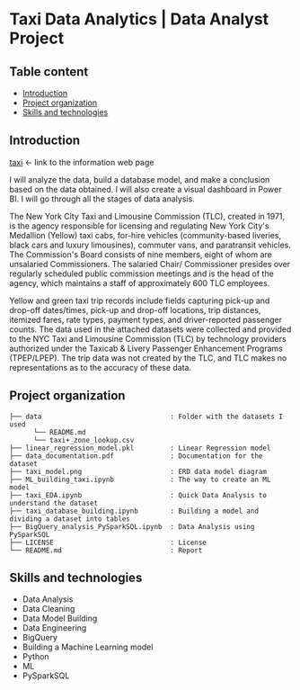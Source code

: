 # Taxi Data Analytics | Data Analyst Project

## Table content
- [Introduction](#introduction)
- [Project organization](#project-organization)
- [Skills and technologies](#skills-and-technologies)


## Introduction
[taxi](https://www.nyc.gov/site/tlc/about/tlc-trip-record-data.page) <- link to the information web page

I will analyze the data, build a database model, and make a conclusion based on the data obtained. I will also create a visual dashboard in Power BI. I will go through all the stages of data analysis.

The New York City Taxi and Limousine Commission (TLC), created in 1971, is the agency responsible for licensing and regulating New York City's Medallion (Yellow) taxi cabs, for-hire vehicles (community-based liveries, black cars and luxury limousines), commuter vans, and paratransit vehicles. The Commission's Board consists of nine members, eight of whom are unsalaried Commissioners. The salaried Chair/ Commissioner presides over regularly scheduled public commission meetings and is the head of the agency, which maintains a staff of approximately 600 TLC employees.


Yellow and green taxi trip records include fields capturing pick-up and drop-off dates/times, pick-up and drop-off locations, trip distances, itemized fares, rate types, payment types, and driver-reported passenger counts. The data used in the attached datasets were collected and provided to the NYC Taxi and Limousine Commission (TLC) by technology providers authorized under the Taxicab & Livery Passenger Enhancement Programs (TPEP/LPEP). The trip data was not created by the TLC, and TLC makes no representations as to the accuracy of these data.



## Project organization
```
├── data                                : Folder with the datasets I used
      └── README.md
      └── taxi+_zone_lookup.csv
├── linear_regression_model.pkl         : Linear Regression model
├── data_documentation.pdf              : Documentation for the dataset
├── taxi_model.png                      : ERD data model diagram
├── ML_building_taxi.ipynb              : The way to create an ML model
├── taxi_EDA.ipynb                      : Quick Data Analysis to understand the dataset
├── taxi_database_building.ipynb        : Building a model and dividing a dataset into tables
├── BigQuery_analysis_PySparkSQL.ipynb  : Data Analysis using PySparkSQL
├── LICENSE                             : License
└── README.md                           : Report
```


## Skills and technologies
* Data Analysis
* Data Cleaning
* Data Model Building
* Data Engineering
* BigQuery
* Building a Machine Learning model
* Python
* ML
* PySparkSQL
